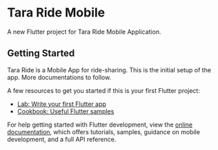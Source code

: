 # Tara Ride Mobile

A new Flutter project for Tara Ride Mobile Application.

## Getting Started

Tara Ride is a Mobile App for ride-sharing. This is the initial setup of the app. More documentations to follow.

A few resources to get you started if this is your first Flutter project:

- [Lab: Write your first Flutter app](https://docs.flutter.dev/get-started/codelab)
- [Cookbook: Useful Flutter samples](https://docs.flutter.dev/cookbook)

For help getting started with Flutter development, view the
[online documentation](https://docs.flutter.dev/), which offers tutorials,
samples, guidance on mobile development, and a full API reference.
